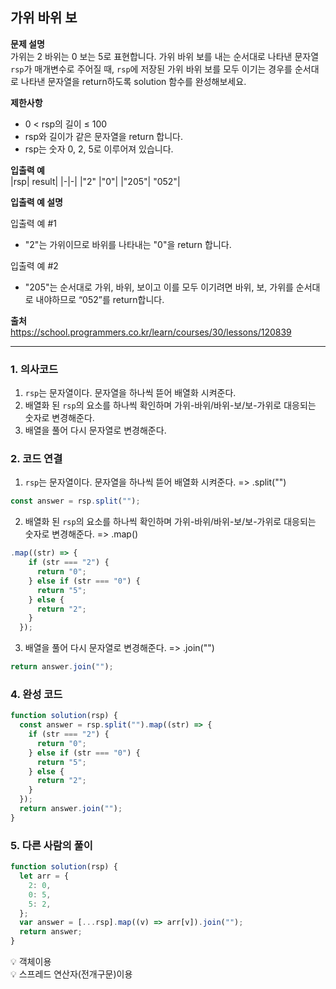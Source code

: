 ## 가위 바위 보

**문제 설명**  
가위는 2 바위는 0 보는 5로 표현합니다. 가위 바위 보를 내는 순서대로 나타낸 문자열 `rsp`가 매개변수로 주어질 때, `rsp`에 저장된 가위 바위 보를 모두 이기는 경우를 순서대로 나타낸 문자열을 return하도록 solution 함수를 완성해보세요.

**제한사항**

- 0 < rsp의 길이 ≤ 100
- rsp와 길이가 같은 문자열을 return 합니다.
- rsp는 숫자 0, 2, 5로 이루어져 있습니다.

**입출력 예**  
|rsp| result|
|-|-|
|"2" |"0"|
|"205"| "052"|

**입출력 예 설명**

입출력 예 #1

- "2"는 가위이므로 바위를 나타내는 "0"을 return 합니다.

입출력 예 #2

- "205"는 순서대로 가위, 바위, 보이고 이를 모두 이기려면 바위, 보, 가위를 순서대로 내야하므로 “052”를 return합니다.

**출처**  
https://school.programmers.co.kr/learn/courses/30/lessons/120839

---

### 1. 의사코드

1. `rsp`는 문자열이다. 문자열을 하나씩 뜯어 배열화 시켜준다.
2. 배열화 된 `rsp`의 요소를 하나씩 확인하며 가위-바위/바위-보/보-가위로 대응되는 숫자로 변경해준다.
3. 배열을 풀어 다시 문자열로 변경해준다.

### 2. 코드 연결

1. `rsp`는 문자열이다. 문자열을 하나씩 뜯어 배열화 시켜준다. => .split("")

```javascript
const answer = rsp.split("");
```

2. 배열화 된 `rsp`의 요소를 하나씩 확인하며 가위-바위/바위-보/보-가위로 대응되는 숫자로 변경해준다. => .map()

```javascript
.map((str) => {
    if (str === "2") {
      return "0";
    } else if (str === "0") {
      return "5";
    } else {
      return "2";
    }
  });
```

3. 배열을 풀어 다시 문자열로 변경해준다. => .join("")

```javascript
return answer.join("");
```

### 4. 완성 코드

```javascript
function solution(rsp) {
  const answer = rsp.split("").map((str) => {
    if (str === "2") {
      return "0";
    } else if (str === "0") {
      return "5";
    } else {
      return "2";
    }
  });
  return answer.join("");
}
```

### 5. 다른 사람의 풀이

```javascript
function solution(rsp) {
  let arr = {
    2: 0,
    0: 5,
    5: 2,
  };
  var answer = [...rsp].map((v) => arr[v]).join("");
  return answer;
}
```

💡 객체이용  
💡 스프레드 연산자(전개구문)이용
